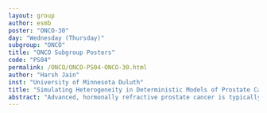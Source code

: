 ```yaml
---
layout: group
author: esmb
poster: "ONCO-30"
day: "Wednesday (Thursday)"
subgroup: "ONCO"
title: "ONCO Subgroup Posters"
code: "PS04"
permalink: /ONCO/ONCO-PS04-ONCO-30.html
author: "Harsh Jain"
inst: "University of Minnesota Duluth"
title: "Simulating Heterogeneity in Deterministic Models of Prostate Cancer Response to Immunotherapy with Standing Variations Modeling"
abstract: "Advanced, hormonally refractive prostate cancer is typically treated with docetaxel, a chemotherapeutic compound that inhibits cell division. However, this treatment eventually fails due to onset of resistance. Multiple mechanisms driving docetaxel resistance have been identified and several drugs targeting these mechanisms are in various stages of clinical trial, including immunotherapy in the form of a vaccine. However, optimizing strategies to overcome such resistance remains a critical challenge because the problem is inherently multiscale due to characteristic variability at the subcellular, cellular and individual levels. In this talk, I present a simple dynamical systems model of prostate cancer response to immunotherapy. I then introduce our novel modeling approach, Standing Variations Modeling, which exploits uncertainty and variability in data to inform the probability distributions - rather than specific values - from which model parameters most likely arise. This differs from traditional modeling approaches that only use static or mean expression levels and cellular responses, thereby ignoring the significant variance that exists across cell populations as well as individuals being treated. Sampling from these posterior distributions allows us to generate a virtual cohort of individuals on which in silico clinical trials are conducted to predict optimal dosing combinations and subpopulations that would benefit most from such an intervention."
---
```

